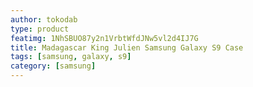 ```yaml
---
author: tokodab
type: product
featimg: 1NhSBUO87y2n1VrbtWfdJNw5vl2d4IJ7G
title: Madagascar King Julien Samsung Galaxy S9 Case
tags: [samsung, galaxy, s9]
category: [samsung]
---
```

